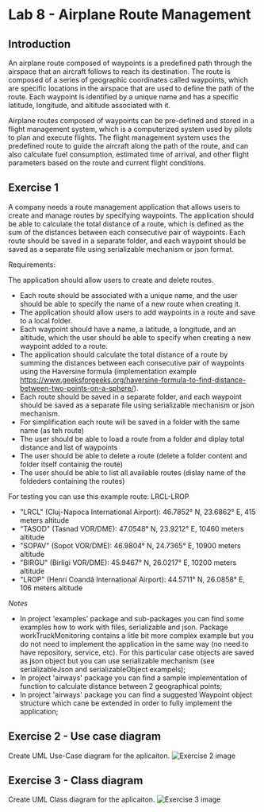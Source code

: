 # Lab 8 - Airplane Route Management

## Introduction
An airplane route composed of waypoints is a predefined path through the airspace that an aircraft follows to reach its destination. The route is composed of a series of geographic coordinates called waypoints, which are specific locations in the airspace that are used to define the path of the route. Each waypoint is identified by a unique name and has a specific latitude, longitude, and altitude associated with it.

Airplane routes composed of waypoints can be pre-defined and stored in a flight management system, which is a computerized system used by pilots to plan and execute flights. The flight management system uses the predefined route to guide the aircraft along the path of the route, and can also calculate fuel consumption, estimated time of arrival, and other flight parameters based on the route and current flight conditions.

## Exercise 1

A company needs a route management application that allows users to create and manage routes by specifying waypoints. The application should be able to calculate the total distance of a route, which is defined as the sum of the distances between each consecutive pair of waypoints. Each route should be saved in a separate folder, and each waypoint should be saved as a separate file using serializable mechanism or json format.

Requirements:

The application should allow users to create and delete routes.
- Each route should be associated with a unique name, and the user should be able to specify the name of a new route when creating it. 
- The application should allow users to add waypoints in a route and save to a local folder.
- Each waypoint should have a name, a latitude, a longitude, and an altitude, which the user should be able to specify when creating a new waypoint added to a route.
- The application should calculate the total distance of a route by summing the distances between each consecutive pair of waypoints using the Haversine formula (implementation example https://www.geeksforgeeks.org/haversine-formula-to-find-distance-between-two-points-on-a-sphere/).
- Each route should be saved in a separate folder, and each waypoint should be saved as a separate file using serializable mechanism or json mechanism.
- For simplification each route will be saved in a folder with the same name (as teh route)
- The user should be able to load a route from a folder and diplay total distance and list of waypoints
- The user should be able to delete a route (delete a folder content and folder itself containig the route)
- The user should be able to list all available routes (dislay name of the foldeders containing the routes)

For testing you can use this example route:
LRCL-LROP 
- "LRCL" (Cluj-Napoca International Airport): 46.7852° N, 23.6862° E, 415 meters altitude
- "TASOD" (Tasnad VOR/DME): 47.0548° N, 23.9212° E, 10460 meters altitude
- "SOPAV" (Sopot VOR/DME): 46.9804° N, 24.7365° E, 10900 meters altitude
- "BIRGU" (Birligi VOR/DME): 45.9467° N, 26.0217° E, 10200 meters altitude
- "LROP" (Henri Coandă International Airport): 44.5711° N, 26.0858° E, 106 meters altitude

*Notes*
- In project 'examples' package and sub-packages you can find some examples how to work with files, serializable and json. Package workTruckMonitoring contains a litle bit more complex example but you do not need to implement the application in the same way (no need to have repository, service, etc). For this particular case objects are saved as json object but you can use serializable mechanism (see serializableJson and serializableObject exampels);
- In project 'airways' package you can find a sample implementation of function to calculate distance between 2 geographical points; 
- In project 'airways' package you can find a suggested Waypoint object structure which cane be extended in order to fully implement the application;

## Exercise 2 - Use case diagram

Create UML Use-Case diagram for the aplicaiton.
![Exercise 2 image](docs/ex1.jpg)

## Exercise 3 - Class diagram

Create UML Class diagram for the aplicaiton.
![Exercise 3 image](docs/ex1.jpg)

